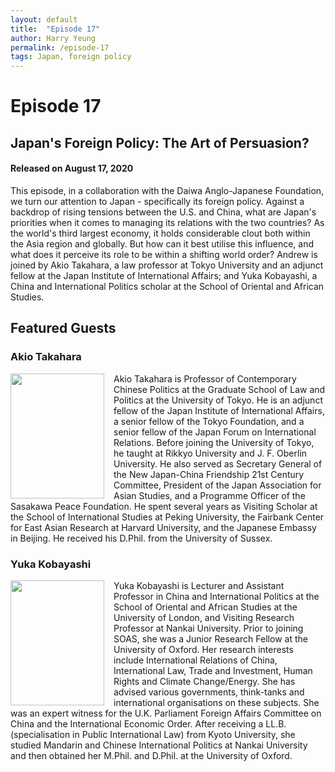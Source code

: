 ```yaml
---
layout: default
title:  "Episode 17"
author: Harry Yeung
permalink: /episode-17
tags: Japan, foreign policy
---
```


# Episode 17
## Japan's Foreign Policy: The Art of Persuasion?
#### Released on August 17, 2020

<div id="buzzsprout-player-5025152"></div>
<script src="https://www.buzzsprout.com/699187/5025152-japan-s-foreign-policy-the-art-of-persuasion.js?container_id=buzzsprout-player-5025152&player=small" type="text/javascript" charset="utf-8"></script>

This episode, in a collaboration with the Daiwa Anglo-Japanese Foundation, we turn our attention to Japan - specifically its foreign policy. Against a backdrop of rising tensions between the U.S. and China, what are Japan's priorities when it comes to managing its relations with the two countries? As the world's third largest economy, it holds considerable clout both within the Asia region and globally. But how can it best utilise this influence, and what does it perceive its role to be within a shifting world order? Andrew is joined by Akio Takahara, a law professor at Tokyo University and an adjunct fellow at the Japan Institute of International Affairs; and Yuka Kobayashi, a China and International Politics scholar at the School of Oriental and African Studies.

## Featured Guests

### Akio Takahara

<html>
<head>
<style>
img {
  float: left;
}
</style>
</head>
<body>

<p><img src="https://user-images.githubusercontent.com/67763587/90355601-b1c09980-e001-11ea-8224-e08d7be346c6.png"
 style="width:150px;height:200px;margin-right:15px;">
Akio Takahara is Professor of Contemporary Chinese Politics at the Graduate School of Law and Politics at the University of Tokyo. He is an adjunct fellow of the Japan Institute of International Affairs, a senior fellow of the Tokyo Foundation, and a senior fellow of the Japan Forum on International Relations. Before joining the University of Tokyo, he taught at Rikkyo University and J. F. Oberlin University. He also served as Secretary General of the New Japan-China Friendship 21st Century Committee, President of the Japan Association for Asian Studies, and a Programme Officer of the Sasakawa Peace Foundation. He spent several years as Visiting Scholar at the School of International Studies at Peking University, the Fairbank Center for East Asian Research at Harvard University, and the Japanese Embassy in Beijing. He received his D.Phil. from the University of Sussex. </p>

</body>
</html>

### Yuka Kobayashi

<html>
<head>
<style>
img {
  float: left;
}
</style>
</head>
<body>

<p><img src="https://user-images.githubusercontent.com/67763587/90355769-33182c00-e002-11ea-913b-b223c708135c.png"
 style="width:150px;height:200px;margin-right:15px;">
Yuka Kobayashi is Lecturer and Assistant Professor in China and International Politics at the School of Oriental and African Studies at the University of London, and Visiting Research Professor at Nankai University. Prior to joining SOAS, she was a Junior Research Fellow at the University of Oxford. Her research interests include International Relations of China, International Law, Trade and Investment, Human Rights and Climate Change/Energy. She has advised various governments, think-tanks and international organisations on these subjects. She was an expert witness for the U.K. Parliament Foreign Affairs Committee on China and the International Economic Order. After receiving a LL.B. (specialisation in Public International Law) from Kyoto University, she studied Mandarin and Chinese International Politics at Nankai University and then obtained her M.Phil. and D.Phil. at the University of Oxford.
</p>

</body>
</html>
